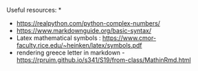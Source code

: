 
Useful resources:
* 
* https://realpython.com/python-complex-numbers/
* https://www.markdownguide.org/basic-syntax/
* Latex mathematical symbols : https://www.cmor-faculty.rice.edu/~heinken/latex/symbols.pdf
* rendering greece letter in markdown - https://rpruim.github.io/s341/S19/from-class/MathinRmd.html
